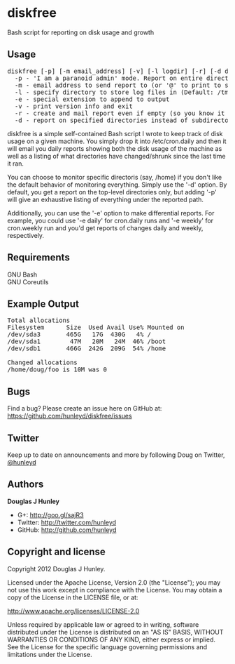 diskfree
========

Bash script for reporting on disk usage and growth

Usage
-----
<pre>
diskfree [-p] [-m email_address] [-v] [-l logdir] [-r] [-d dirs]
  -p - 'I am a paranoid admin' mode. Report on entire directory tree
  -m - email address to send report to (or '@' to print to stdout)
  -l - specify directory to store log files in (Default: /tmp)
  -e - special extension to append to output
  -v - print version info and exit
  -r - create and mail report even if empty (so you know it ran)
  -d - report on specified directories instead of subdirectories of /
</pre>

  diskfree is a simple self-contained Bash script I wrote to keep track of disk usage
  on a given machine. You simply drop it into /etc/cron.daily and then it will email
  you daily reports showing both the disk usage of the machine as well as a listing
  of what directories have changed/shrunk since the last time it ran.

  You can choose to monitor specific directoris (say, /home) if you don't like the
  default behavior of monitoring everything. Simply use the '-d' option. By default,
  you get a report on the top-level directories only, but adding '-p' will give an
  exhaustive listing of everything under the reported path.

  Additionally, you can use the '-e' option to make differential reports. For example,
  you could use '-e daily' for cron.daily runs and '-e weekly' for cron.weekly run and
  you'd get reports of changes daily and weekly, respectively.

Requirements
------------
GNU Bash
<br>GNU Coreutils

Example Output
--------------
<pre>
Total allocations
Filesystem      Size  Used Avail Use% Mounted on
/dev/sda3       465G   17G  430G   4% /
/dev/sda1        47M   20M   24M  46% /boot
/dev/sdb1       466G  242G  209G  54% /home

Changed allocations
/home/doug/foo is 10M was 0
</pre>

Bugs
----
Find a bug? Please create an issue here on GitHub at:
https://github.com/hunleyd/diskfree/issues

Twitter
-------
Keep up to date on announcements and more by following Doug on Twitter, <a href="http://twitter.com/hunleyd">@hunleyd</a>

Authors
-------
**Douglas J Hunley**
+ G+: http://goo.gl/sajR3
+ Twitter: http://twitter.com/hunleyd
+ GitHub: http://github.com/hunleyd

Copyright and license
---------------------
Copyright 2012 Douglas J Hunley.

Licensed under the Apache License, Version 2.0 (the "License"); you may not use this work
except in compliance with the License. You may obtain a copy of the License in the
LICENSE file, or at:

http://www.apache.org/licenses/LICENSE-2.0

Unless required by applicable law or agreed to in writing, software distributed under the
License is distributed on an "AS IS" BASIS, WITHOUT WARRANTIES OR CONDITIONS OF ANY KIND,
either express or implied. See the License for the specific language governing
permissions and limitations under the License.
